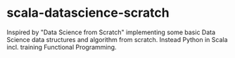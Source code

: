 # scala-datascience-scratch

Inspired by "Data Science from Scratch" implementing some basic Data Science data structures and algorithm from scratch.
Instead Python in Scala incl. training Functional Programming. 
